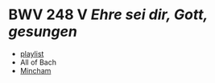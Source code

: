# BWV 248 V *Ehre sei dir, Gott, gesungen*

- [playlist](https://classical.music.apple.com/ro/playlist/pl.u-38oWor5F35vvL0)
- All of Bach
- [Mincham](https://www.jsbachcantatas.com/documents/chapter-48-bwv-248/)
